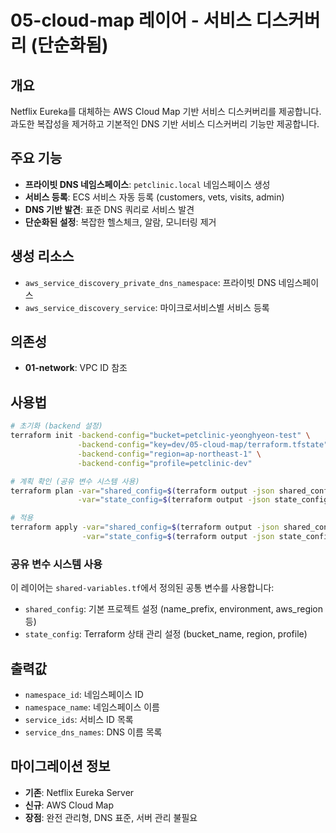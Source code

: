 # 05-cloud-map 레이어 - 서비스 디스커버리 (단순화됨)

## 개요

Netflix Eureka를 대체하는 AWS Cloud Map 기반 서비스 디스커버리를 제공합니다. 
과도한 복잡성을 제거하고 기본적인 DNS 기반 서비스 디스커버리 기능만 제공합니다.

## 주요 기능

- **프라이빗 DNS 네임스페이스**: `petclinic.local` 네임스페이스 생성
- **서비스 등록**: ECS 서비스 자동 등록 (customers, vets, visits, admin)
- **DNS 기반 발견**: 표준 DNS 쿼리로 서비스 발견
- **단순화된 설정**: 복잡한 헬스체크, 알람, 모니터링 제거

## 생성 리소스

- `aws_service_discovery_private_dns_namespace`: 프라이빗 DNS 네임스페이스
- `aws_service_discovery_service`: 마이크로서비스별 서비스 등록

## 의존성

- **01-network**: VPC ID 참조

## 사용법

```bash
# 초기화 (backend 설정)
terraform init -backend-config="bucket=petclinic-yeonghyeon-test" \
               -backend-config="key=dev/05-cloud-map/terraform.tfstate" \
               -backend-config="region=ap-northeast-1" \
               -backend-config="profile=petclinic-dev"

# 계획 확인 (공유 변수 시스템 사용)
terraform plan -var="shared_config=$(terraform output -json shared_config)" \
               -var="state_config=$(terraform output -json state_config)"

# 적용
terraform apply -var="shared_config=$(terraform output -json shared_config)" \
                -var="state_config=$(terraform output -json state_config)"
```

### 공유 변수 시스템 사용

이 레이어는 `shared-variables.tf`에서 정의된 공통 변수를 사용합니다:
- `shared_config`: 기본 프로젝트 설정 (name_prefix, environment, aws_region 등)
- `state_config`: Terraform 상태 관리 설정 (bucket_name, region, profile)

## 출력값

- `namespace_id`: 네임스페이스 ID
- `namespace_name`: 네임스페이스 이름
- `service_ids`: 서비스 ID 목록
- `service_dns_names`: DNS 이름 목록

## 마이그레이션 정보

- **기존**: Netflix Eureka Server
- **신규**: AWS Cloud Map
- **장점**: 완전 관리형, DNS 표준, 서버 관리 불필요